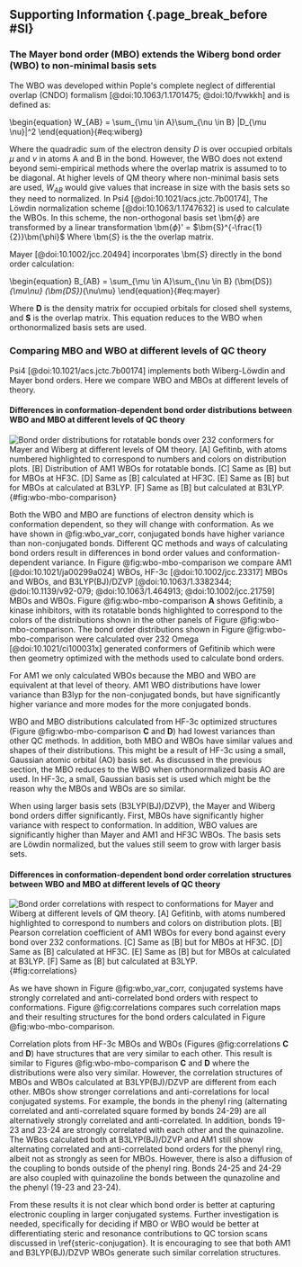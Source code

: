 ## Supporting Information {.page_break_before #SI}

### The Mayer bond order (MBO) extends the Wiberg bond order (WBO) to non-minimal basis sets

The WBO was developed within Pople's complete neglect of differential overlap (CNDO) formalism [@doi:10.1063/1.1701475; @doi:10/fvwkkh] and is defined as:

\begin{equation}
    W_{AB} = \sum_{\mu \in A}\sum_{\nu \in B} |D_{\mu \nu}|^2
\end{equation}{#eq:wiberg}

Where the quadradic sum of the electron density $D$ is over occupied orbitals $\mu$ and $\nu$ in atoms A and B in the bond.
However, the WBO does not extend beyond semi-empirical methods where the overlap matrix is assumed to to be diagonal.
At higher levels of QM theory where non-minimal basis sets are used, $W_{AB}$ would give values that increase in size with the basis sets so they need to normalized.
In Psi4 [@doi:10.1021/acs.jctc.7b00174], The Löwdin normalization scheme [@doi:10.1063/1.1747632] is used to calculate the WBOs.
In this scheme, the non-orthogonal basis set \bm{$\phi$} are transformed by a linear transformation \bm{$\phi$}' = $\bm{S}^{-\frac{1}{2}}\bm{\phi}$ Where \bm{$S$} is the the overlap matrix.

Mayer [@doi:10.1002/jcc.20494] incorporates \bm{$S$} directly in the bond order calculation:

\begin{equation}
    B_{AB} = \sum_{\mu \in A}\sum_{\nu \in B} (\bm{DS})_{\mu\nu} (\bm{DS})_{\nu\mu}
\end{equation}{#eq:mayer}

Where $\bm{D}$ is the density matrix for occupied orbitals for closed shell systems, and $\bm{S}$ is the overlap matrix.
This equation reduces to the WBO when orthonormalized basis sets are used.

### Comparing MBO and WBO at different levels of QC theory

Psi4 [@doi:10.1021/acs.jctc.7b00174] implements both Wiberg-Löwdin and Mayer bond orders.
Here we compare WBO and MBOs at different levels of theory.

#### Differences in conformation-dependent bond order distributions between WBO and MBO at different levels of QC theory

![**Bond order distributions for rotatable bonds over 232 conformers for Mayer and Wiberg at different levels of QM theory.**
**[A]** Gefitinb, with atoms numbered highlighted to correspond to numbers and colors on distribution plots.
**[B]** Distribution of AM1 WBOs for rotatable bonds.
**[C]** Same as **[B]** but for MBOs at HF3C.
**[D]** Same as **[B]** calculated at HF3C.
**[E]** Same as **[B]** but for MBOs at calculated at B3LYP.
**[F]** Same as **[B]** but calculated at B3LYP.](images/SI-wbo-dist.svg){#fig:wbo-mbo-comparison}

Both the WBO and MBO are functions of electron density which is conformation dependent, so they will change with conformation.
As we have shown in @fig:wbo_var_corr, conjugated bonds have higher variance than non-conjugated bonds.
Different QC methods and ways of calculating bond orders result in differences in bond order values and conformation-dependent variance.
In Figure @fig:wbo-mbo-comparison we compare AM1 [@doi:10.1021/ja00299a024] WBOs, HF-3c [@doi:10.1002/jcc.23317] MBOs and WBOs, and B3LYP(BJ)/DZVP  [@doi:10.1063/1.3382344; @doi:10.1139/v92-079; @doi:10.1063/1.464913; @doi:10.1002/jcc.21759] MBOs and WBOs.
Figure @fig:wbo-mbo-comparison **A** shows Gefitinib, a kinase inhibitors, with its rotatable bonds highlighted to correspond to the colors of the distributions shown in the other panels of Figure @fig:wbo-mbo-comparison.
The bond order distributions shown in Figure @fig:wbo-mbo-comparison were calculated over 232 Omega [@doi:10.1021/ci100031x] generated conformers of Gefitinib which were then geometry optimized with the methods used to calculate bond orders.

For AM1 we only calculated WBOs because the MBO and WBO are equivalent at that level of theory.
AM1 WBO distributions have lower variance than B3lyp for the non-conjugated bonds, but have significantly higher variance and more modes for the more conjugated bonds.

WBO and MBO distributions calculated from HF-3c optimized structures (Figure @fig:wbo-mbo-comparison **C** and **D**) had lowest variances than other QC methods.
In addition, both MBO and WBOs have similar values and shapes of their distributions.
This might be a result of HF-3c using a small, Gaussian atomic orbital (AO) basis set.
As discussed in the previous section, the MBO reduces to the WBO when orthonormalized basis AO are used. In HF-3c, a small, Gaussian basis set is used which might be the reason why the MBOs and WBOs are so similar.

When using larger basis sets (B3LYP(BJ)/DZVP), the Mayer and Wiberg bond orders differ significantly.
First, MBOs have significantly higher variance with respect to conformation.
In addition, WBO values are significantly higher than Mayer and AM1 and HF3C WBOs.
The basis sets are Löwdin normalized, but the values still seem to grow with larger basis sets.

#### Differences in conformation-dependent bond order correlation structures between WBO and MBO at different levels of QC theory

![**Bond order correlations with respect to conformations for Mayer and Wiberg at different levels of QM theory.**
**[A]** Gefitinb, with atoms numbered highlighted to correspond to numbers and colors on distribution plots.
**[B]** Pearson correlation coefficient of AM1 WBOs for every bond against every bond over 232 conformations.
**[C]** Same as **[B]** but for MBOs at HF3C.
**[D]** Same as **[B]** calculated at HF3C.
**[E]** Same as **[B]** but for MBOs at calculated at B3LYP.
**[F]** Same as **[B]** but calculated at B3LYP.](images/SI-wbo-correlations.svg){#fig:correlations}

As we have shown in Figure @fig:wbo_var_corr, conjugated systems have strongly correlated and anti-correlated bond orders with respect to conformations.
Figure @fig:correlations compares such correlation maps and their resulting structures for the bond orders calculated in Figure @fig:wbo-mbo-comparison.

Correlation plots from HF-3c MBOs and WBOs (Figures @fig:correlations **C** and **D**) have structures that are very similar to each other.
This result is similar to Figures @fig:wbo-mbo-comparison **C** and **D** where the distributions were also very similar.
However, the correlation structures of MBOs and WBOs calculated at B3LYP(BJ)/DZVP are different from each other.
MBOs show stronger correlations and anti-correlations for local conjugated systems.
For example, the bonds in the phenyl ring (alternating correlated and anti-correlated square formed by bonds 24-29) are all alternatively strongly correlated and anti-correlated.
In addition, bonds 19-23 and 23-24 are strongly correlated with each other and the quinazoline. The WBos calculated both at B3LYP(BJ)/DZVP and AM1 still show alternating correlated and anti-correlated bond orders for the phenyl ring, albeit not as strongly as seen for MBOs.
However, there is also a diffusion of the coupling to bonds outside of the phenyl ring. Bonds 24-25 and 24-29 are also coupled with quinazoline the bonds between the qunazoline and the phenyl (19-23 and 23-24).

From these results it is not clear which bond order is better at capturing electronic coupling in larger conjugated systems.
Further investigation is needed, specifically for deciding if MBO or WBO would be better at differentiating steric and resonance contributions to QC torsion scans discussed in \ref{steric-conjugation}.
It is encouraging to see that both AM1 and B3LYP(BJ)/DZVP WBOs generate such similar correlation structures.